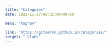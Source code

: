 ```yaml
---
title: "Categoies"
date: 2022-11-27T09:31:00+08:00

menu: "topnav"

link: "https://gitaeron.github.io/categories/"
target: "_blank"
---
```

